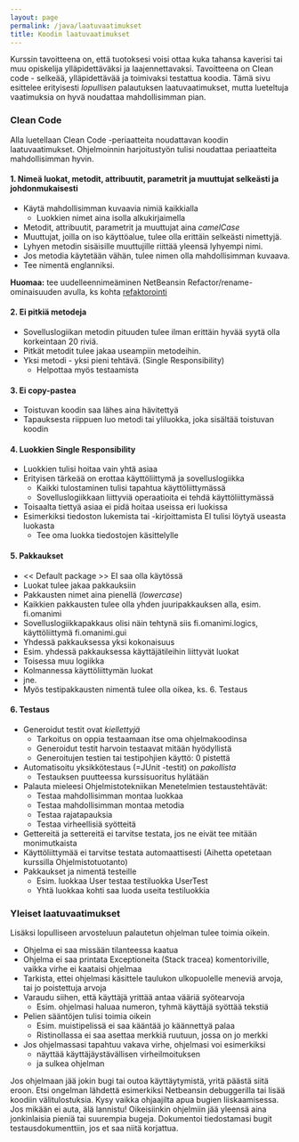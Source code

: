```yaml
---
layout: page
permalink: /java/laatuvaatimukset
title: Koodin laatuvaatimukset
---
```


Kurssin tavoitteena on, että tuotoksesi voisi ottaa kuka tahansa kaverisi tai muu opiskelija ylläpidettäväksi ja laajennettavaksi. Tavoitteena on Clean code - selkeää, ylläpidettävää ja toimivaksi testattua koodia. Tämä sivu esittelee erityisesti *lopullisen* palautuksen laatuvaatimukset, mutta lueteltuja vaatimuksia on hyvä noudattaa mahdollisimman pian.

### Clean Code

Alla luetellaan Clean Code -periaatteita noudattavan koodin laatuvaatimukset. Ohjelmoinnin harjoitustyön tulisi noudattaa periaatteita mahdollisimman hyvin.

#### 1. Nimeä luokat, metodit, attribuutit, parametrit ja  muuttujat selkeästi ja johdonmukaisesti
* Käytä mahdollisimman kuvaavia nimiä kaikkialla 
  * Luokkien nimet aina isolla alkukirjaimella
* Metodit, attribuutit, parametrit ja muuttujat aina _camelCase_
* Muuttujat, joilla on iso käyttöalue, tulee olla erittäin selkeästi nimettyjä. 
* Lyhyen metodin sisäisille muuttujille riittää yleensä lyhyempi nimi. 
* Jos metodia käytetään vähän, tulee nimen olla mahdollisimman kuvaava. 
* Tee nimentä englanniksi.

**Huomaa:** tee uudelleennimeäminen NetBeansin Refactor/rename-ominaisuuden avulla, ks kohta [refaktorointi](https://www.cs.helsinki.fi/node/61563)

####  2. Ei pitkiä metodeja
* Sovelluslogiikan metodin pituuden tulee ilman erittäin hyvää syytä olla korkeintaan 20 riviä.
* Pitkät metodit tulee jakaa useampiin metodeihin. 
* Yksi metodi - yksi pieni tehtävä. (Single Responsibility)
  * Helpottaa myös testaamista

#### 3. Ei copy-pastea

* Toistuvan koodin saa lähes aina hävitettyä
* Tapauksesta riippuen luo metodi tai yliluokka, joka sisältää toistuvan koodin

#### 4. Luokkien Single Responsibility

- Luokkien tulisi hoitaa vain yhtä asiaa
- Erityisen tärkeää on erottaa käyttöliittymä ja sovelluslogiikka
  - Kaikki tulostaminen tulisi tapahtua käyttöliittymässä
  - Sovelluslogiikkaan liittyviä operaatioita ei tehdä käyttöliittymässä
- Toisaalta tiettyä asiaa ei pidä hoitaa useissa eri luokissa
- Esimerkiksi tiedoston lukemista tai -kirjoittamista EI tulisi löytyä useasta luokasta
  - Tee oma luokka tiedostojen käsittelylle

#### 5. Pakkaukset

* << Default package >> EI saa olla käytössä
* Luokat tulee jakaa pakkauksiin
* Pakkausten nimet aina pienellä (_lowercase_)
* Kaikkien pakkausten tulee olla yhden juuripakkauksen alla, esim. fi.omanimi
 * Sovelluslogiikkapakkaus olisi näin tehtynä siis fi.omanimi.logics, käyttöliittymä fi.omanimi.gui
* Yhdessä pakkauksessa yksi kokonaisuus
 * Esim. yhdessä pakkauksessa käyttäjätileihin liittyvät luokat
 * Toisessa muu logiikka
 * Kolmannessa käyttöliittymän luokat
 * jne.
* Myös testipakkausten nimentä tulee olla oikea, ks. 6. Testaus

#### 6. Testaus
* Generoidut testit ovat *kiellettyjä*
  * Tarkoitus on oppia testaamaan itse oma ohjelmakoodinsa
  * Generoidut testit harvoin testaavat mitään hyödyllistä
  * Generoitujen testien tai testipohjien käyttö: 0 pistettä
* Automatisoitu yksikkötestaus (=JUnit -testit) on *pakollista*
  * Testauksen puutteessa kurssisuoritus hylätään
* Palauta mieleesi Ohjelmistotekniikan Menetelmien testaustehtävät:
  * Testaa mahdollisimman montaa luokkaa
  * Testaa mahdollisimman montaa metodia
  * Testaa rajatapauksia
  * Testaa virheellisiä syötteitä
* Gettereitä ja settereitä ei tarvitse testata, jos ne eivät tee mitään monimutkaista
* Käyttöliittymää ei tarvitse testata automaattisesti (Aihetta opetetaan kurssilla Ohjelmistotuotanto)
* Pakkaukset ja nimentä testeille
  * Esim. luokkaa User testaa testiluokka UserTest
  * Yhtä luokkaa kohti saa luoda useita testiluokkia

### Yleiset laatuvaatimukset

Lisäksi lopulliseen arvosteluun palautetun ohjelman tulee toimia oikein. 

* Ohjelma ei saa missään tilanteessa kaatua
* Ohjelma ei saa printata Exceptioneita (Stack tracea) komentoriville, vaikka virhe ei kaataisi ohjelmaa
* Tarkista, ettei ohjelmasi käsittele taulukon ulkopuolelle meneviä arvoja, tai jo poistettuja arvoja
* Varaudu siihen, että käyttäjä yrittää antaa vääriä syötearvoja
  * Esim. ohjelmasi haluaa numeron, tyhmä käyttäjä syöttää tekstiä
* Pelien sääntöjen tulisi toimia oikein
  * Esim. muistipelissä ei saa kääntää jo käännettyä palaa
  * Ristinollassa ei saa asettaa merkkiä ruutuun, jossa on jo merkki
* Jos ohjelmassasi tapahtuu vakava virhe, ohjelmasi voi esimerkiksi
  * näyttää käyttäjäystävällisen virheilmoituksen
  * ja sulkea ohjelman

Jos ohjelmaan jää jokin bugi tai outoa käyttäytymistä, yritä päästä siitä eroon. Etsi ongelman lähdettä esimerkiksi Netbeansin debuggerilla tai lisää koodiin välitulostuksia. Kysy vaikka ohjaajilta apua bugien liiskaamisessa. Jos mikään ei auta, älä lannistu! Oikeisiinkin ohjelmiin jää yleensä aina jonkinlaisia pieniä tai suurempia bugeja. Dokumentoi tiedostamasi bugit testausdokumenttiin, jos et saa niitä korjattua.

